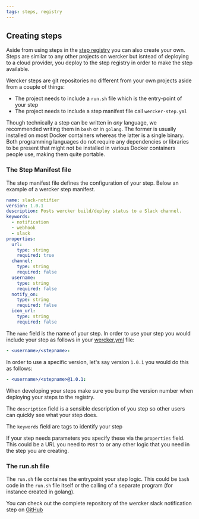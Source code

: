 ```yaml
---
tags: steps, registry
---
```


## Creating steps

Aside from using steps in the [step registry](/learn/steps/04_step-registry.html) you can also create your own. Steps are similar to any other projects on wercker but isntead of deploying to a cloud provider, you deploy to the step registry in order to make the step available.

Wercker steps are git repositories no different from your own projects aside from a couple of things:

* The project needs to include a `run.sh` file which is the entry-point of your step
* The project needs to include a step manifest file call `wercker-step.yml`

Though technically a step can be written in *any* language, we recommended writing them in `bash` or in `golang`.
The former is usually installed on most Docker containers whereas the latter is a single binary. Both programming languages do not require any dependencies or libraries to be present that might not be installed in various Docker containers people use, making them quite portable.

### The Step Manifest file

The step manifest file defines the configuration of your step. Below an example of a wercker step manifest.

```yaml
name: slack-notifier
version: 1.0.1
description: Posts wercker build/deploy status to a Slack channel.
keywords:
  - notification
  - webhook
  - slack
properties:
  url:
    type: string
    required: true
  channel:
    type: string
    required: false
  username:
    type: string
    required: false
  notify_on:
    type: string
    required: false
  icon_url:
    type: string
    required: false
```

The `name` field is the name of your step. In order to use your step you would include your step as follows in your [wercker.yml](/docs/wercker-yml/creating-a-yml.html) file:

```yaml
- <username>/<stepname>:
```

In order to use a specific version, let's say version `1.0.1` you would do this as follows:

```yaml
- <username>/<stepname>@1.0.1:
```

When developing your steps make sure you bump the version number when deploying your steps to the registry.

The `description` field is a sensible description of you step so other users can quickly see what your step does.

The `keywords` field are tags to identify your step

If your step needs parameters you specify these via the `properties` field. This could be a URL you need to `POST` to or any other logic that you need in the step you are creating.

### The run.sh file

The `run.sh` file containes the entrypoint your step logic. This could be `bash` code in the `run.sh` file itself or the calling of a separate program (for instance created in golang).

You can check out the complete repository of the wercker slack notification step on [GitHub](https://github.com/wercker/step-slack)